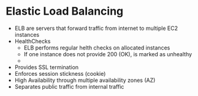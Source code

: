 # Elastic Load Balancing

- ELB are servers that forward traffic from internet to multiple EC2 instances
- HealthChecks
  - ELB performs regular helth checks on allocated instances
  - If one instance does not provide 200 (OK), is marked as unhealthy
  - 
- Provides SSL termination
- Enforces session stickness (cookie)
- High Availability through multiple availability zones (AZ)
- Separates public traffic from internal traffic
